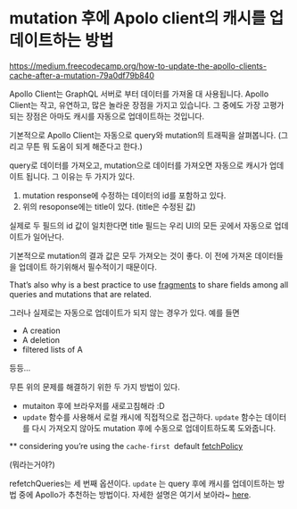 # mutation 후에 Apolo client의 캐시를 업데이트하는 방법

<https://medium.freecodecamp.org/how-to-update-the-apollo-clients-cache-after-a-mutation-79a0df79b840>

Apollo Client는 GraphQL 서버로 부터 데이터를 가져올 대 사용됩니다. Apollo Client는 작고, 유연하고, 많은 놀라운 장점을 가지고 있습니다. 그 중에도 가장 고평가 되는 장점은 아마도 캐시를 자동으로 업데이트하는 것입니다.



 기본적으로 Apollo Client는 자동으로 query와 mutation의 트래픽을 살펴봅니다. (그리고 무튼 뭐 도움이 되게 해준다고 한다.)



query로 데이터를 가져오고, mutation으로 데이터를 가져오면 자동으로 캐시가 업데이트 됩니다. 그 이유는 두 가지가 있다.

1. mutation response에 수정하는 데이터의 id를 포함하고 있다.
2. 위의 resoponse에는 title이 있다. (title은 수정된 값)

실제로 두 필드의 id 값이 일치한다면 title 필드는 우리 UI의 모든 곳에서 자동으로 업데이트가 일어난다.



기본적으로 mutation의 결과 값은 모두 가져오는 것이 좋다. 이 전에 가져온 데이터들을 업데이트 하기위해서 필수적이기 때문이다. 



That’s also why is a best practice to use [fragments](https://www.apollographql.com/docs/react/advanced/fragments.html) to share fields among all queries and mutations that are related.



그러나 실제로는 자동으로 업데이트가 되지 않는 경우가 있다. 예를 들면

- A creation
- A deletion
- filtered lists of A

등등...



무튼 위의 문제를 해결하기 위한 두 가지 방법이 있다.

- mutaiton 후에 브라우저를 새로고침해라 :D
- `update` 함수를 사용해서 로컬 캐시에 직접적으로 접근하다.  `update` 함수는 데이터를 다시 가져오지 않아도 mutation 후에 수동으로 업데이트하도록 도와줍니다.



** considering you’re using the `cache-first `default [fetchPolicy](https://www.apollographql.com/docs/react/api/react-apollo.html#graphql-config-options-fetchPolicy)

(뭐라는거야?)



refetchQueries는 세 번째 옵션이다. `update` 는 query 후에 캐시를 업데이트하는 방법 중에 Apollo가 추천하는  방법이다. 자세한 설명은 여기서 보아라~  [here](https://www.apollographql.com/docs/react/api/react-apollo.html#graphql-mutation-options-update).

